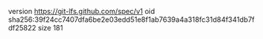 version https://git-lfs.github.com/spec/v1
oid sha256:39f24cc7407dfa6be2e03edd51e8f1ab7639a4a318fc31d84f341db7fdf25822
size 181
